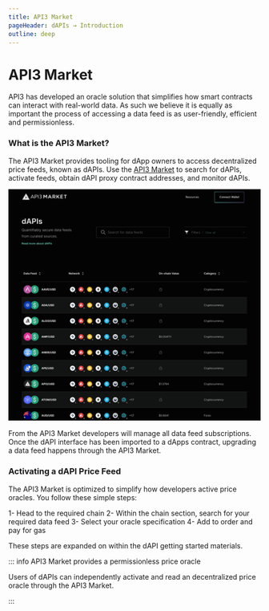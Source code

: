 ```yaml
---
title: API3 Market
pageHeader: dAPIs → Introduction
outline: deep
---
```


<PageHeader/>

# API3 Market

API3 has developed an oracle solution that simplifies how smart contracts can
interact with real-world data. As such we believe it is equally as important the
process of accessing a data feed is as user-friendly, efficient and
permissionless.

### What is the API3 Market?

The API3 Market provides tooling for dApp owners to access decentralized price
feeds, known as dAPIs. Use the [API3 Market](https://market.api3.org) to search
for dAPIs, activate feeds, obtain dAPI proxy contract addresses, and monitor
dAPIs.

<img src="../assets/images/API3_market_march2023_v1.png" style="width:1200px">

From the API3 Market developers will manage all data feed subscriptions. Once
the dAPI interface has been imported to a dApps contract, upgrading a data feed
happens through the API3 Market.

### Activating a dAPI Price Feed

The API3 Market is optimized to simplify how developers active price oracles.
You follow these simple steps:

1- Head to the required chain 2- Within the chain section, search for your
required data feed 3- Select your oracle specification 4- Add to order and pay
for gas

These steps are expanded on within the dAPI getting started materials.

::: info API3 Market provides a permissionless price oracle

Users of dAPIs can independently activate and read an decentralized price oracle
through the API3 Market.

:::

<!--### Get started with self-funded dAPIs

Currently, self-funded dAPIs can be accessed through a quick and simple process:

1. Explore and select your data feed
2. Fund a sponsor wallet
3. Access data feed through a proxy

<img src="../assets/images/self_funded_market_process_notext.png" style="width:500px">

Self-funded data feeds are currently accessible at the
[API3 Market](https://market.api3.org), with managed data feeds launching in the
coming months.

While the API3 Market UI is intuitive, follow this
[simple guide](/dapis/guides/subscribing-self-funded-dapis/) to sponsor,
activate and read a self-funded dAPI.-->
